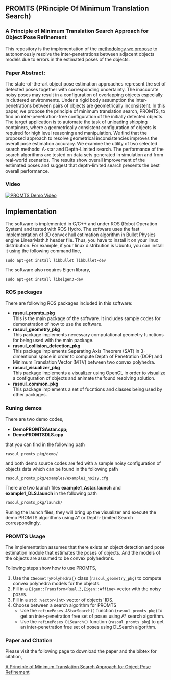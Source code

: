 ## PROMTS (PRinciple Of Minimum Translation Search)
### A Principle of Minimum Translation Search Approach for Object Pose Refinement

This repository is the implementation of the [methodology we propose](http://aass.oru.se/Research/Learning/publications/Mojtahedzadeh_etal_2015-IROS-A_Principle_of_Minimum_Translation_Search_Approach_for_Object_Pose_Refinement.html)
to autonomously resolve the inter-penetrations between adjacent objects models due to errors in the
estimated poses of the objects.

### Paper Abstract:
The state-of-the-art object pose estimation approaches represent the set of detected poses together
with corresponding uncertainty. The inaccurate noisy poses may result in a configuration of overlapping
objects especially in cluttered environments. Under a rigid body assumption the inter-penetrations between
pairs of objects are geometrically inconsistent. In this paper, we propose the principle of minimum
translation search, PROMTS, to find an inter-penetration-free configuration of the initially detected objects.
The target application is to automate the task of unloading shipping containers, where a geometrically consistent
configuration of objects is required for high level reasoning and manipulation. We find that the proposed approach
to resolve geometrical inconsistencies improves the overall pose estimation accuracy. We examine the utility of
two selected search methods: A-star and Depth-Limited search. The performance of the search algorithms are tested
on data sets generated in simulation and from real-world scenarios. The results show overall improvement of the 
estimated poses and suggest that depth-limited search presents the best overall performance.

### Video
[![PROMTS Demo Video](http://img.youtube.com/vi/zkIPY1mHGxk/0.jpg)](https://www.youtube.com/watch?v=zkIPY1mHGxk)

## Implementation
The software is implemented in C/C++ and under ROS (Robot Operation System) and tested with ROS Hydro.
The software uses the fast implementation of 3D convex hull estimation algorithm in Bullet Physics engine 
LinearMath.h header file. Thus, you have to install it on your linux distribution. For example, if your linux
distribution is Ubuntu, you can install it using the following command line,

`sudo apt-get install libbullet libbullet-dev`

The software also requires Eigen library,

`sudo apt-get install libeigen3-dev`

### ROS packages
There are following ROS packages included in this software:
* **rasoul\_promts\_pkg**  
  This is the main package of the software. It includes sample codes for demonstration of how to use the software.
* **rasoul\_geometry\_pkg**  
  This package implements necessary computational geometry functions for being used with the main package.
* **rasoul\_collision\_detection\_pkg**  
  This package implements Separating Axis Theorem (SAT) in 3-dimentional space in order to compute Depth of
  Penetration (DOP) and Minimum Translation Vector (MTV) between two convex polyhedra.
* **rasoul\_visualizer\_pkg**  
  This package implements a visualizer using OpenGL in order to visualize a configuration of objects and animate
  the found resolving solution.
* **rasoul\_common\_pkg**  
  This package implements a set of fucntions and classes being used by other packages.

### Runing demos
There are two demo codes,
* **DemoPROMTSAstar.cpp;**
* **DemoPROMTSDLS.cpp**

that you can find in the following path

`rasoul_promts_pkg/demo/`

and both demo source codes are fed with a sample noisy configuration of objects data which can be found in the following path

`rasoul_promts_pkg/examples/example1_noisy.cfg`

There are two launch files **example1\_Astar.launch** and **example1\_DLS.launch** in the following path

`rasoul_promts_pkg/launch/`

Runing the launch files, they will bring up the visualizer and execute the demo PROMTS algorithms using A* or Depth-Limited Search
correspondingly.

### PROMTS Usage
The implementation assumes that there exists an object detection and pose estimation module that estimates the poses of objects. And the models
of the objects are assumed to be convex polyhedrons.

Following steps show how to use PROMTS,  
1. Use the `CGeometryPolyhedra{}` class (`rasoul_geometry_pkg`) to compute convex polyhedra models for the objects.  
2. Fill in a `Eigen::Transform<Real,3,Eigen::Affine>` vector with the noisy poses.  
3. Fill in a `std::vector<int>` vector of objects' IDS.  
4. Choose between a search algorithm for PROMTS  
   - Use the `refinePoses_AStarSearch()` function (`rasoul_promts_pkg`) to get an inter-penetration free set of poses using A* search algorithm.  
   - Use the `refinePoses_DLSearch()` function (`rasoul_promts_pkg`) to get an inter-penetration free set of poses using DLSearch algorithm.  

### Paper and Citation
Please visit the following page to download the paper and the bibtex for citation,

[A Principle of Minimum Translation Search Approach for Object Pose Refinement](http://aass.oru.se/Research/Learning/publications/Mojtahedzadeh_etal_2015-IROS-A_Principle_of_Minimum_Translation_Search_Approach_for_Object_Pose_Refinement.html)




